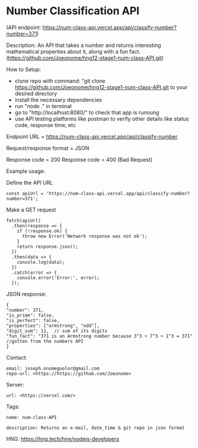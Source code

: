 # Number Classification API

(API endpoint: <https://num-class-api.vercel.app/api/classify-number?number=371>)

Description:
  An API that takes a number and returns interesting mathematical properties about it, along with a fun fact.
  (<https://github.com/Joeonome/hng12-stage1-num-class-API.git>)

  

How to Setup:
  - clone repo with command: "git clone <https://github.com/Joeonome/hng12-stage1-num-class-API.git> to your desired directory
  - install the necessary dependencies
  - run "node ." in terminal
  - go to "http://localhost:8080/" to check that app is runnung
  - use API testing platforms like postman to verify other details like status code, response time, etc


Endpoint URL = <https://num-class-api.vercel.app/api/classify-number>

Request/response format = JSON

Response code = 200
Response code = 400 (Bad Request)

Example usage: 

Define the API URL

  ```
const apiUrl = 'https://num-class-api.vercel.app/api/classify-number?number=371';

```

 Make a GET request

```
fetch(apiUrl)
  .then(response => {
    if (!response.ok) {
      throw new Error('Network response was not ok');
    }
    return response.json();
  })
  .then(data => {
    console.log(data);
  })
  .catch(error => {
    console.error('Error:', error);
  });
```

JSON response:

    {
    "number": 371,
    "is_prime": false,
    "is_perfect": false,
    "properties": ["armstrong", "odd"],
    "digit_sum": 11,  // sum of its digits
    "fun_fact": "371 is an Armstrong number because 3^3 + 7^3 + 1^3 = 371" //gotten from the numbers API
    }


Contact: 

    email: joseph.onumeguolor@gmail.com
    repo-url: <https://https://github.com/Joeonome>
    
Server:

    url: <https://vercel.com/>
    
Tags:

    name: num-class-API
    
    description: Returns an e-mail, date_time & git repo in json format

HNG: <https://hng.tech/hire/nodejs-developers>
